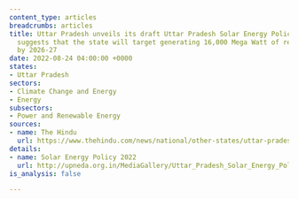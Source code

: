 ```yaml
---
content_type: articles
breadcrumbs: articles
title: Uttar Pradesh unveils its draft Uttar Pradesh Solar Energy Policy 2022, which
  suggests that the state will target generating 16,000 Mega Watt of renewable power
  by 2026-27
date: 2022-08-24 04:00:00 +0000
states:
- Uttar Pradesh
sectors:
- Climate Change and Energy
- Energy
subsectors:
- Power and Renewable Energy
sources:
- name: The Hindu
  url: https://www.thehindu.com/news/national/other-states/uttar-pradesh-eyes-to-develop-16000-mw-renewable-energy-capacity-by-2027/article65788284.ece
details:
- name: Solar Energy Policy 2022
  url: http://upneda.org.in/MediaGallery/Uttar_Pradesh_Solar_Energy_Policy2022_English_draft_one-07-08-22-final.pdf
is_analysis: false

---
```

